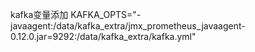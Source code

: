kafka变量添加
KAFKA_OPTS="-javaagent:/data/kafka_extra/jmx_prometheus_javaagent-0.12.0.jar=9292:/data/kafka_extra/kafka.yml"